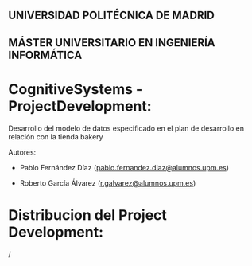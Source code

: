 ## UNIVERSIDAD POLITÉCNICA DE MADRID
## MÁSTER UNIVERSITARIO EN INGENIERÍA INFORMÁTICA

# CognitiveSystems - ProjectDevelopment:

Desarrollo del modelo de datos especificado en el plan de desarrollo en relación con la tienda bakery

Autores:
- Pablo Fernández Díaz
(pablo.fernandez.diaz@alumnos.upm.es)

- Roberto García Álvarez
(r.galvarez@alumnos.upm.es)

# Distribucion del Project Development:

/
